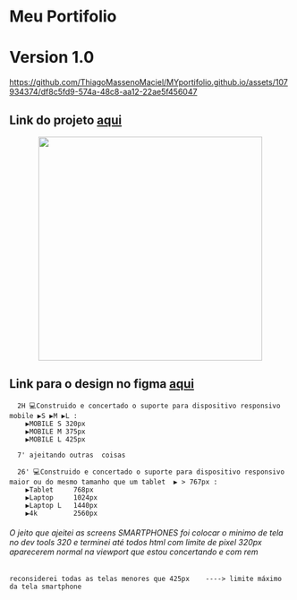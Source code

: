 # Meu Portifolio
# Version 1.0
https://github.com/ThiagoMassenoMaciel/MYportifolio.github.io/assets/107934374/df8c5fd9-574a-48c8-aa12-22ae5f456047
## Link do projeto [aqui](https://thiagomassenomaciel.github.io/MYportifolio.github.io/)

<p align = center>
      <img width="400px" src="https://cdn.dribbble.com/users/2653319/screenshots/6813714/figma_logo_animation.gif"/>
</p>

## Link para o design no figma [aqui](https://www.figma.com/file/HOBma4n9TRH3bXMHDic5if/MY-PORTIFOLIO-(Community)?type=design&node-id=0%3A1&mode=design&t=RQnZIso5WOC2BlWW-1)


      2H 💻Construido e concertado o suporte para dispositivo responsivo  mobile ▶️S ▶️M ▶️L :
        ▶️MOBILE S 320px 
        ▶️MOBILE M 375px
        ▶️MOBILE L 425px
      
      7' ajeitando outras  coisas 
      
      26' 💻Construido e concertado o suporte para dispositivo responsivo  maior ou do mesmo tamanho que um tablet  ▶️ > 767px :
        ▶️Tablet     768px 
        ▶️Laptop     1024px
        ▶️Laptop L   1440px
        ▶️4k         2560px

###### O jeito que ajeitei as screens SMARTPHONES foi colocar o minimo de tela no dev tools  320 e terminei até todos html com limite de pixel 320px aparecerem normal na viewport que estou concertando e com rem 
    reconsiderei todas as telas menores que 425px    ----> limite máximo da tela smartphone 
